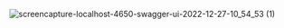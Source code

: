 ![screencapture-localhost-4650-swagger-ui-2022-12-27-10_54_53 (1)](https://user-images.githubusercontent.com/61531836/209617618-27a2d72f-bf41-4705-8227-eb638bcb759b.png)
